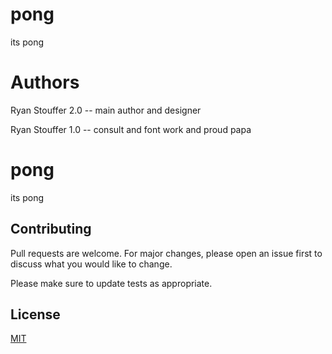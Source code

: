 # pong
its pong
# Authors
Ryan Stouffer 2.0 -- main author and designer

Ryan Stouffer 1.0 -- consult and font work and proud papa

# pong
its pong

## Contributing
Pull requests are welcome. For major changes, please open an issue first to discuss what you would like to change.

Please make sure to update tests as appropriate.

## License
[MIT](https:/choosealicense.com/licenses/mit/)